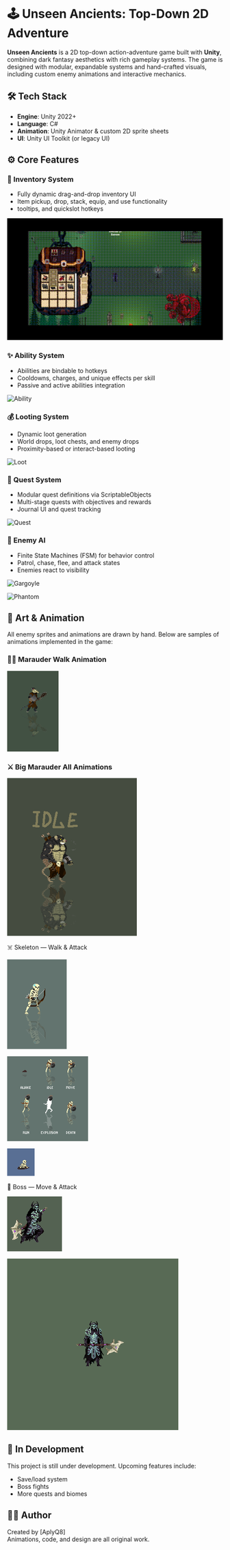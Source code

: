 # 🕹️ Unseen Ancients: Top-Down 2D Adventure

**Unseen Ancients** is a 2D top-down action-adventure game built with **Unity**, combining dark fantasy aesthetics with rich gameplay systems. The game is designed with modular, expandable systems and hand-crafted visuals, including custom enemy animations and interactive mechanics.

## 🛠️ Tech Stack

- **Engine**: Unity 2022+
- **Language**: C#
- **Animation**: Unity Animator & custom 2D sprite sheets
- **UI**: Unity UI Toolkit (or legacy UI)

## ⚙️ Core Features

### 🎒 Inventory System
- Fully dynamic drag-and-drop inventory UI
- Item pickup, drop, stack, equip, and use functionality
- tooltips, and quickslot hotkeys

![Inventory](GameMoments/InventoryDemo.gif)

### ✨ Ability System
- Abilities are bindable to hotkeys
- Cooldowns, charges, and unique effects per skill
- Passive and active abilities integration

![Ability](GameMoments/fight.gif)

### 💰 Looting System
- Dynamic loot generation
- World drops, loot chests, and enemy drops
- Proximity-based or interact-based looting

![Loot](GameMoments/Loot.gif)

### 📜 Quest System
- Modular quest definitions via ScriptableObjects
- Multi-stage quests with objectives and rewards
- Journal UI and quest tracking

![Quest](GameMoments/Quest.gif)

### 🤖 Enemy AI
- Finite State Machines (FSM) for behavior control
- Patrol, chase, flee, and attack states
- Enemies react to visibility

![Gargoyle](GameMoments/GargoyleAI.gif)

![Phantom](GameMoments/PhantomAI.gif)

## 🎨 Art & Animation

All enemy sprites and animations are drawn by hand. Below are samples of animations implemented in the game:

### 🧟‍♂️ Marauder Walk Animation

![Marauder Walk](Animations/Marauder/Marauder_Move..gif)

### ⚔️ Big Marauder All Animations

![Marauder Attack](Animations/BigMarauder/GiantMarauder_DEMO.gif)

☠️ Skeleton — Walk & Attack

![Aracher](Animations/Skeletons/SkeletonArcher_Death_Right.gif)

![Bomber](Animations/Skeletons/Bomber_Demonsttrative.gif)

![Summon](Animations/Skeletons/SkeletonCreature_right+awake.gif)

👑 Boss — Move & Attack

![Boss Run](Animations/DeathGod/Death%20God_Run.gif)

![Boss Attack](Animations/DeathGod/Death%20God_Front_Sweeping_Poke.gif)

## 🚧 In Development

This project is still under development. Upcoming features include:
- Save/load system
- Boss fights
- More quests and biomes


## 🧑‍🎨 Author

Created by [AplyQ8]   
Animations, code, and design are all original work.
